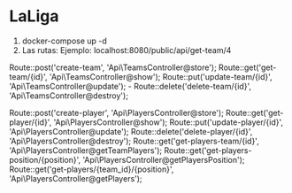 # LaLiga
1. docker-compose up -d
2. Las rutas:
Ejemplo: localhost:8080/public/api/get-team/4

Route::post('create-team', 'Api\TeamsController@store');
Route::get('get-team/{id}', 'Api\TeamsController@show');
Route::put('update-team/{id}', 'Api\TeamsController@update'); - 
Route::delete('delete-team/{id}', 'Api\TeamsController@destroy');


Route::post('create-player', 'Api\PlayersController@store');
Route::get('get-player/{id}', 'Api\PlayersController@show');
Route::put('update-player/{id}', 'Api\PlayersController@update');
Route::delete('delete-player/{id}', 'Api\PlayersController@destroy');
Route::get('get-players-team/{id}', 'Api\PlayersController@getTeamPlayers');
Route::get('get-players-position/{position}', 'Api\PlayersController@getPlayersPosition');
Route::get('get-players/{team_id}/{position}', 'Api\PlayersController@getPlayers');
